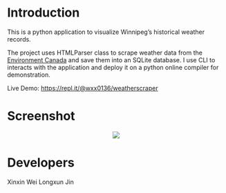 # Introduction
This is a python application to visualize Winnipeg’s historical weather records.

The project uses HTMLParser class to scrape weather data from the [Environment Canada](https://climate.weather.gc.ca/climate_data/daily_data_e.html?StationID=27174&timeframe=2&StartYear=1840&EndYear=2018&Day=1&Year=2018&Month=5) and save them into an SQLite database. I use CLI to interacts with the application and deploy it on a python online compiler for demonstration. 

Live Demo: https://repl.it/@wxx0136/weatherscraper

# Screenshot
<div align=center>
<img src="https://github.com/wxx0136/weather_scraper/blob/master/docs/project_python.png">
</div>

# Developers
Xinxin Wei
Longxun Jin
